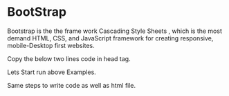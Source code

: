 # BootStrap

Bootstrap  is the the frame work Cascading Style Sheets , which is the most demand HTML, CSS, and JavaScript framework for creating responsive, mobile-Desktop first websites.

Copy the below two lines code in head tag.

<link href="https://cdn.jsdelivr.net/npm/bootstrap@5.1.3/dist/css/bootstrap.min.css" rel="stylesheet">

<script src="https://cdn.jsdelivr.net/npm/bootstrap@5.1.3/dist/js/bootstrap.bundle.min.js"></script>
  
 Lets Start run above Examples. 
 
 Same steps to write code as well as  html file. 
